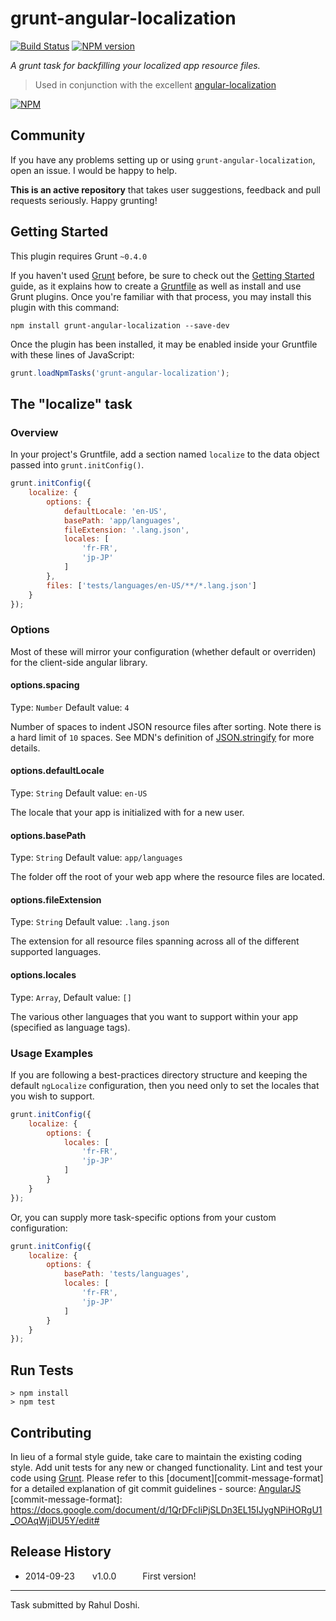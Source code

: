 # grunt-angular-localization

[![Build Status](https://travis-ci.org/doshprompt/grunt-angular-localization.svg?branch=master)](https://travis-ci.org/doshprompt/grunt-html-angular-prepare)
[![NPM version](https://badge.fury.io/js/grunt-angular-localization.svg)](http://badge.fury.io/js/grunt-html-angular-prepare)

*A grunt task for backfilling your localized app resource files.*

> Used in conjunction with the excellent [angular-localization](http://doshprompt.github.io/angular-localization)

[![NPM](https://nodei.co/npm/grunt-angular-localization.png?downloads=true)](https://nodei.co/npm/grunt-angular-localization/)

## Community

If you have any problems setting up or using `grunt-angular-localization`, open an issue. I would be happy to help.

**This is an active repository** that takes user suggestions, feedback and pull requests seriously. Happy grunting!

## Getting Started

This plugin requires Grunt `~0.4.0`

If you haven't used [Grunt](http://gruntjs.com/) before, be sure to check out the [Getting Started](http://gruntjs.com/getting-started) guide, as it explains how to create a [Gruntfile](http://gruntjs.com/sample-gruntfile) as well as install and use Grunt plugins. Once you're familiar with that process, you may install this plugin with this command:

```shell
npm install grunt-angular-localization --save-dev
```

Once the plugin has been installed, it may be enabled inside your Gruntfile with these lines of JavaScript:

```js
grunt.loadNpmTasks('grunt-angular-localization');
```

## The "localize" task

### Overview

In your project's Gruntfile, add a section named `localize` to the data object passed into `grunt.initConfig()`.


```js
grunt.initConfig({
	localize: {
        options: {
            defaultLocale: 'en-US',
            basePath: 'app/languages',
            fileExtension: '.lang.json',
            locales: [
                'fr-FR',
                'jp-JP'
            ]
        },
        files: ['tests/languages/en-US/**/*.lang.json']
	}
});
```

### Options

Most of these will mirror your configuration (whether default or overriden) for the client-side angular library.

#### options.spacing

Type: `Number`
Default value: `4`

Number of spaces to indent JSON resource files after sorting. Note there is a hard limit of `10` spaces.
See MDN's definition of [JSON.stringify](https://developer.mozilla.org/en-US/docs/Web/JavaScript/Reference/Global_Objects/JSON/stringify#Parameters) for more details.

#### options.defaultLocale

Type: `String`
Default value: `en-US`

The locale that your app is initialized with for a new user.

#### options.basePath

Type: `String`
Default value: `app/languages`

The folder off the root of your web app where the resource files are located.

#### options.fileExtension

Type: `String`
Default value: `.lang.json`

The extension for all resource files spanning across all of the different supported languages.

#### options.locales

Type: `Array`,
Default value: `[]`

The various other languages that you want to support within your app (specified as language tags).

### Usage Examples

If you are following a best-practices directory structure and keeping the default `ngLocalize` configuration,
then you need only to set the locales that you wish to support.

```js
grunt.initConfig({
    localize: {
        options: {
            locales: [
                'fr-FR',
                'jp-JP'
            ]
        }
    }
});
```

Or, you can supply more task-specific options from your custom configuration:

```js
grunt.initConfig({
    localize: {
        options: {
            basePath: 'tests/languages',
            locales: [
                'fr-FR',
                'jp-JP'
            ]
        }
    }
});
```

## Run Tests

```shell
> npm install
> npm test
```

## Contributing

In lieu of a formal style guide, take care to maintain the existing coding style.
Add unit tests for any new or changed functionality.
Lint and test your code using [Grunt](http://gruntjs.com/).
Please refer to this [document][commit-message-format] for a detailed explanation of git commit guidelines - source: [AngularJS](https://angualrjs.org)
[commit-message-format]: https://docs.google.com/document/d/1QrDFcIiPjSLDn3EL15IJygNPiHORgU1_OOAqWjiDU5Y/edit#

## Release History
    
 * 2014-09-23  v1.0.0   First version!

---

Task submitted by Rahul Doshi.
